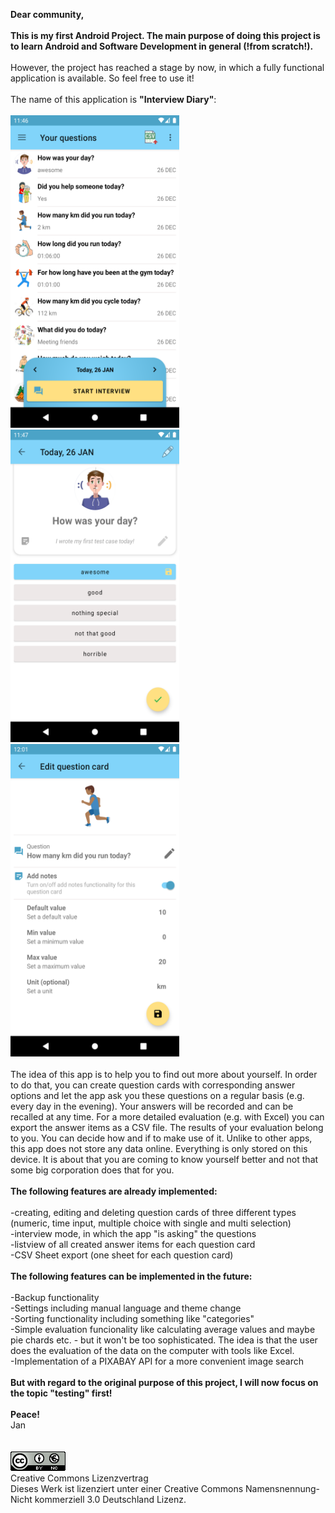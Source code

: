 **Dear community,**<br/>
<br/>
**This is my first Android Project. The main purpose of doing this project is to learn Android and Software Development in general (!from scratch!).**<br/>
<br/>
However, the project has reached a stage by now, in which a fully functional application is available. So feel free to use it!<br/>
<br/>
The name of this application is **"Interview Diary"**:<br/>
<br/>
<img src="4readme-homescreen.png" width="270" height="500">      <img src="4readme-examplequestion.png" width="270" height="500">        <img src="4readme-editquestion.png" width="270" height="500"> 
<br/>
<br/>
The idea of this app is to help you to find out more about yourself. In order to do that, you can create question cards with corresponding answer options and let the app ask you these questions on a regular basis (e.g. every day in the evening). Your answers will be recorded and can be recalled at any time. For a more detailed evaluation (e.g. with Excel) you can export the answer items as a CSV file. The results of your evaluation belong to you. You can decide how and if to make use of it. Unlike to other apps, this app does not store any data online. Everything is only stored on this device. It is about that you are coming to know yourself better and not that some big corporation does that for you.<br/>
<br/>
**The following features are already implemented:**<br/>
<br/>
-creating, editing and deleting question cards of three different types (numeric, time input, multiple choice with single and multi selection)<br/>
-interview mode, in which the app "is asking" the questions<br/>
-listview of all created answer items for each question card<br/>
-CSV Sheet export (one sheet for each question card)<br/>
<br/>
**The following features can be implemented in the future:**<br/>
<br/>
-Backup functionality<br/>
-Settings including manual language and theme change<br/>
-Sorting functionality including something like "categories"<br/>
-Simple evaluation funcionality like calculating average values and maybe pie chards etc. - but it won't be too sophisticated. The idea is that the user does the evaluation of the data on the computer with tools like Excel.<br/>
-Implementation of a PIXABAY API for a more convenient image search<br/>
<br/>
**But with regard to the original purpose of this project, I will now focus on the topic "testing" first!**<br/>
<br/>
**Peace!**<br/>
Jan
<br/>
<br/>
<br/>
<img src="4readme-licence.png" width="88" height="31"> <br/>
Creative Commons Lizenzvertrag<br/>
Dieses Werk ist lizenziert unter einer Creative Commons Namensnennung-Nicht kommerziell 3.0 Deutschland Lizenz.<br/>
<br/>
<br/>
